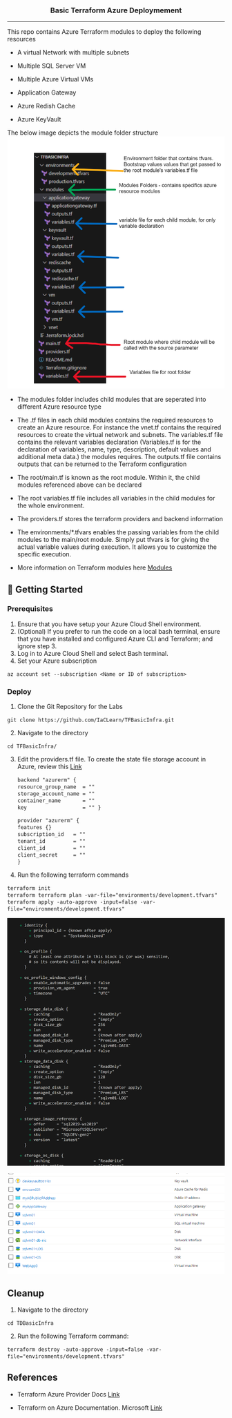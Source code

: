 
<h3 align="center">Basic Terraform Azure Deploymement</h3>



------------------------------

<p align="reight"> This repo contains Azure Terraform modules to deploy the following resources
    <br> 
</p>

- A virtual Network with multiple subnets
- Multiple SQL Server VM
- Multiple Azure Virtual VMs

- Application Gateway

- Azure Redish Cache 

- Azure KeyVault


The below image depicts the module folder structure
![Alt text](images/folderstructure.png)


- The modules folder includes child modules that are seperated into different Azure resource type

- The .tf files in each child modules contains the required resources to create an Azure resource. For instance the vnet.tf contains the required resources to create the virtual network and subnets. The variables.tf file contains the relevant variables declaration (Variables.tf is for the declaration of variables, name, type, description, default values and additional meta data.) the modules requires. The outputs.tf file contains outputs that can be returned to the Terraform configuration

- The root/main.tf is known as the root module. Within it, the child modules referenced above can be declared

- The root variables.tf file includes all variables in the child modules for the whole environment.

- The providers.tf stores the terraform providers and backend information

- The environments/*.tfvars enables the passing variables from the child modules to the main/root module. Simply put tfvars is for giving the actual variable values during execution. It allows you to customize the specific execution. 

- More information on Terraform modules here [Modules](https://developer.hashicorp.com/terraform/tutorials/modules/module#what-is-a-terraform-module)

## 🏁 Getting Started <a name = "getting_started"></a>

### Prerequisites

1. Ensure that you have setup your Azure Cloud Shell environment.
2. (Optional) If you prefer to run the code on a local bash terminal, ensure that you have installed and configured Azure CLI and Terraform; and ignore step 3.
3. Log in to Azure Cloud Shell and select Bash terminal.
4. Set your Azure subscription
```
az account set --subscription <Name or ID of subscription>
```

### Deploy

1. Clone the Git Repository for the Labs

```
git clone https://github.com/IaCLearn/TFBasicInfra.git
```
2. Navigate to the directory
```
cd TFBasicInfra/
```
3. Edit the providers.tf file. To create the state file storage account in Azure, review this [Link](https://learn.microsoft.com/en-us/azure/developer/terraform/store-state-in-azure-storage?tabs=azure-cli)
     ```
     backend "azurerm" {
     resource_group_name  = ""
     storage_account_name = ""
     container_name       = ""
     key                  = "" }
    ```
    ```
    provider "azurerm" {
    features {}
    subscription_id   = ""
    tenant_id         = ""
    client_id         = ""
    client_secret     = ""
    }
    ```

3. Run the following terraform commands

```
terraform init
terraform terraform plan -var-file="environments/development.tfvars"
terraform apply -auto-approve -input=false -var-file="environments/development.tfvars"
```

![Alt text](images/terraformplan.png)

![Alt text](images/deployedresources.png)

## Cleanup

1. Navigate to the directory

```
cd TDBasicInfra
```

2. Run the following Terraform command:

```
terraform destroy -auto-approve -input=false -var-file="environments/development.tfvars"
```

## References

- Terraform Azure Provider Docs [Link](https://registry.terraform.io/providers/hashicorp/azurerm/latest/docs)

- Terraform on Azure Documentation. Microsoft [Link](https://learn.microsoft.com/en-us/azure/developer/terraform/)
